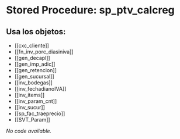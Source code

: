 # Stored Procedure: sp_ptv_calcreg

## Usa los objetos:
- [[cxc_cliente]]
- [[fn_inv_porc_diasiniva]]
- [[gen_decapl]]
- [[gen_imp_adic]]
- [[gen_retencion]]
- [[gen_sucursal]]
- [[inv_bodegas]]
- [[inv_fechadianoIVA]]
- [[inv_items]]
- [[inv_param_cnt]]
- [[inv_sucur]]
- [[sp_fac_traeprecio]]
- [[SVT_Param]]

*No code available.*
